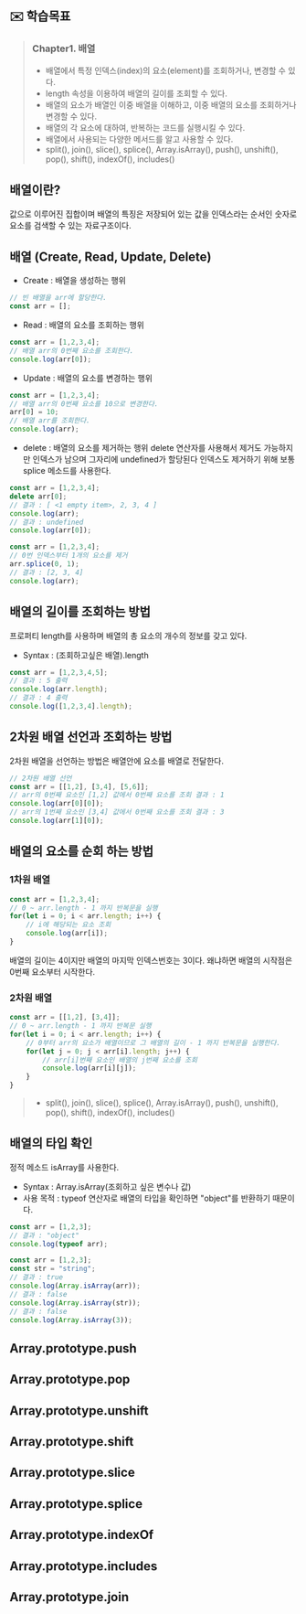 ## ✉️ 학습목표

> ### Chapter1. 배열
> - 배열에서 특정 인덱스(index)의 요소(element)를 조회하거나, 변경할 수 있다.
> - length 속성을 이용하여 배열의 길이를 조회할 수 있다.
> - 배열의 요소가 배열인 이중 배열을 이해하고, 이중 배열의 요소를 조회하거나 변경할 수 있다.
> - 배열의 각 요소에 대하여, 반복하는 코드를 실행시킬 수 있다.
> - 배열에서 사용되는 다양한 메서드를 알고 사용할 수 있다.
> - split(), join(), slice(), splice(), Array.isArray(), push(), unshift(), pop(), shift(), indexOf(), includes()

## 배열이란?
값으로 이루어진 집합이며 배열의 특징은 저장되어 있는 값을 인덱스라는 순서인 숫자로 요소를 검색할 수 있는 자료구조이다.

## 배열 (Create, Read, Update, Delete)

- Create : 배열을 생성하는 행위

```javascript
// 빈 배열을 arr에 할당한다.
const arr = [];
```

- Read : 배열의 요소를 조회하는 행위
```javascript
const arr = [1,2,3,4];
// 배열 arr의 0번째 요소를 조회한다.
console.log(arr[0]);
```

- Update : 배열의 요소를 변경하는 행위
```javascript
const arr = [1,2,3,4];
// 배열 arr의 0번째 요소를 10으로 변경한다.
arr[0] = 10;
// 배열 arr를 조회한다.
console.log(arr);
```

- delete : 배열의 요소를 제거하는 행위
delete 연산자를 사용해서 제거도 가능하지만 인덱스가 남으며 그자리에 undefined가 할당된다
인덱스도 제거하기 위해 보통 splice 메소드를 사용한다.

```javascript
const arr = [1,2,3,4];
delete arr[0];
// 결과 : [ <1 empty item>, 2, 3, 4 ]
console.log(arr);
// 결과 : undefined
console.log(arr[0]);
```

```javascript
const arr = [1,2,3,4];
// 0번 인덱스부터 1개의 요소를 제거
arr.splice(0, 1);
// 결과 : [2, 3, 4]
console.log(arr);
```

## 배열의 길이를 조회하는 방법
프로퍼티 length를 사용하며 배열의 총 요소의 개수의 정보를 갖고 있다.

- Syntax : (조회하고싶은 배열).length

```javascript
const arr = [1,2,3,4,5];
// 결과 : 5 출력
console.log(arr.length);
// 결과 : 4 출력
console.log([1,2,3,4].length);
```

## 2차원 배열 선언과 조회하는 방법
2차원 배열을 선언하는 방법은 배열안에 요소를 배열로 전달한다.

```javascript
// 2차원 배열 선언
const arr = [[1,2], [3,4], [5,6]];
// arr의 0번째 요소인 [1,2] 값에서 0번째 요소를 조회 결과 : 1
console.log(arr[0][0]);
// arr의 1번째 요소인 [3,4] 값에서 0번째 요소를 조회 결과 : 3
console.log(arr[1][0]);
```

## 배열의 요소를 순회 하는 방법

### 1차원 배열

```javascript
const arr = [1,2,3,4];
// 0 ~ arr.length - 1 까지 반복문을 실행
for(let i = 0; i < arr.length; i++) {
    // i에 해당되는 요소 조회
    console.log(arr[i]);
}
```

배열의 길이는 4이지만 배열의 마지막 인덱스번호는 3이다. 왜냐하면 배열의 시작점은 0번째 요소부터 시작한다.

### 2차원 배열

```javascript
const arr = [[1,2], [3,4]];
// 0 ~ arr.length - 1 까지 반복문 실행
for(let i = 0; i < arr.length; i++) {
    // 0부터 arr의 요소가 배열이므로 그 배열의 길이 - 1 까지 반복문을 실행한다.
    for(let j = 0; j < arr[i].length; j++) {
        // arr[i]번째 요소인 배열의 j번째 요소를 조회
        console.log(arr[i][j]);
    }
}
```

> - split(), join(), slice(), splice(), Array.isArray(), push(), unshift(), pop(), shift(), indexOf(), includes()

## 배열의 타입 확인
정적 메소드 isArray를 사용한다.

- Syntax : Array.isArray(조회하고 싶은 변수나 값)
- 사용 목적 : typeof 연산자로 배열의 타입을 확인하면 "object"를 반환하기 때문이다.

```javascript
const arr = [1,2,3];
// 결과 : "object"
console.log(typeof arr);
```

```javascript
const arr = [1,2,3];
const str = "string";
// 결과 : true
console.log(Array.isArray(arr));
// 결과 : false
console.log(Array.isArray(str));
// 결과 : false
console.log(Array.isArray(3));
```

## Array.prototype.push
## Array.prototype.pop
## Array.prototype.unshift
## Array.prototype.shift
## Array.prototype.slice
## Array.prototype.splice
## Array.prototype.indexOf
## Array.prototype.includes
## Array.prototype.join